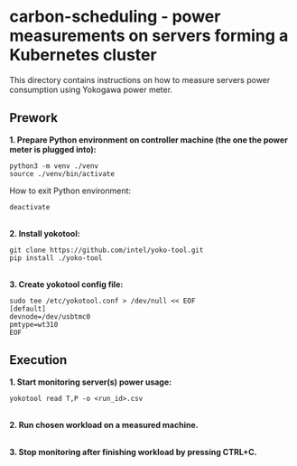 # carbon-scheduling - power measurements on servers forming a Kubernetes cluster

This directory contains instructions on how to measure servers power consumption using Yokogawa power meter.

## Prework
**1. Prepare Python environment on controller machine (the one the power meter is plugged into):**
```shell
python3 -m venv ./venv
source ./venv/bin/activate
```

How to exit Python environment:
```shell
deactivate
```

\
**2. Install yokotool:**
```shell
git clone https://github.com/intel/yoko-tool.git
pip install ./yoko-tool
```

\
**3. Create yokotool config file:**
```shell
sudo tee /etc/yokotool.conf > /dev/null << EOF
[default]
devnode=/dev/usbtmc0
pmtype=wt310
EOF
```

## Execution
**1. Start monitoring server(s) power usage:**
```shell
yokotool read T,P -o <run_id>.csv
```

\
**2. Run chosen workload on a measured machine.**

\
**3. Stop monitoring after finishing workload by pressing CTRL+C.**
